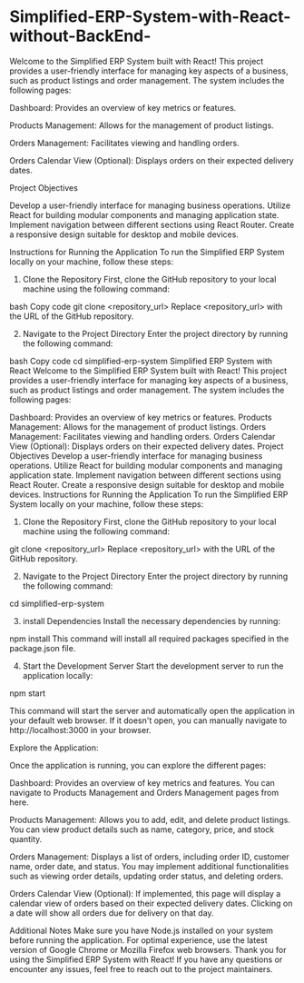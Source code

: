 # Simplified-ERP-System-with-React-without-BackEnd-
Welcome to the Simplified ERP System built with React! This project provides a user-friendly interface for managing key aspects of a business, such as product listings and order management. 
The system includes the following pages:

Dashboard: Provides an overview of key metrics or features.

Products Management: Allows for the management of product listings.

Orders Management: Facilitates viewing and handling orders.

Orders Calendar View (Optional): Displays orders on their expected delivery dates.


Project Objectives

Develop a user-friendly interface for managing business operations.
Utilize React for building modular components and managing application state.
Implement navigation between different sections using React Router.
Create a responsive design suitable for desktop and mobile devices.


Instructions for Running the Application
To run the Simplified ERP System locally on your machine, follow these steps:

1. Clone the Repository
First, clone the GitHub repository to your local machine using the following command:

bash
Copy code
git clone <repository_url>
Replace <repository_url> with the URL of the GitHub repository.

2. Navigate to the Project Directory
Enter the project directory by running the following command:

bash
Copy code
cd simplified-erp-system
Simplified ERP System with React
Welcome to the Simplified ERP System built with React! This project provides a user-friendly interface for managing key aspects of a business, such as product listings and order management. The system includes the following pages:

Dashboard: Provides an overview of key metrics or features.
Products Management: Allows for the management of product listings.
Orders Management: Facilitates viewing and handling orders.
Orders Calendar View (Optional): Displays orders on their expected delivery dates.
Project Objectives
Develop a user-friendly interface for managing business operations.
Utilize React for building modular components and managing application state.
Implement navigation between different sections using React Router.
Create a responsive design suitable for desktop and mobile devices.
Instructions for Running the Application
To run the Simplified ERP System locally on your machine, follow these steps:

1. Clone the Repository
First, clone the GitHub repository to your local machine using the following command:


git clone <repository_url>
Replace <repository_url> with the URL of the GitHub repository.

2. Navigate to the Project Directory
Enter the project directory by running the following command:

cd simplified-erp-system

3. install Dependencies
Install the necessary dependencies by running:


npm install
This command will install all required packages specified in the package.json file.

4. Start the Development Server
Start the development server to run the application locally:

npm start


This command will start the server and automatically open the application in your default web browser. If it doesn't open, you can manually navigate to http://localhost:3000 in your browser.


Explore the Application:

Once the application is running, you can explore the different pages:

Dashboard: Provides an overview of key metrics and features. You can navigate to Products Management and Orders Management pages from here.

Products Management: Allows you to add, edit, and delete product listings. You can view product details such as name, category, price, and stock quantity.

Orders Management: Displays a list of orders, including order ID, customer name, order date, and status. You may implement additional functionalities such as viewing order details, updating order status, and deleting orders.

Orders Calendar View (Optional): If implemented, this page will display a calendar view of orders based on their expected delivery dates. Clicking on a date will show all orders due for delivery on that day.


Additional Notes
Make sure you have Node.js installed on your system before running the application.
For optimal experience, use the latest version of Google Chrome or Mozilla Firefox web browsers.
Thank you for using the Simplified ERP System with React! If you have any questions or encounter any issues, feel free to reach out to the project maintainers.
